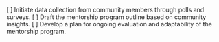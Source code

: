 [ ] Initiate data collection from community members through polls and surveys.
[ ] Draft the mentorship program outline based on community insights.
[ ] Develop a plan for ongoing evaluation and adaptability of the mentorship program.